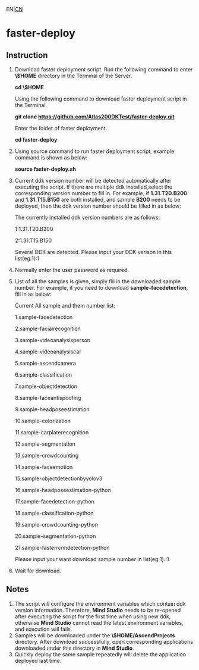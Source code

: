 EN|[CN](README_CN.md)

# faster-deploy

## Instruction
1. Download faster deployment script.
    Run the following command to enter **\\$HOME** directory in the Terminal of the Server.

    **cd \\$HOME**

    Using the following command to download faster deployment script in the Terminal.
    
    **git clone https://github.com/Atlas200DKTest/faster-deploy.git**
    
    Enter the folder of faster deployment.

    **cd faster-deploy**

2. Using source command to run faster deployment script, example command is shown as below:

    **source faster-deploy.sh**

3. Current ddk version number will be detected automatically after executing the script. If there are multiple ddk installed,select the corresponding version number to fill in. For example, if **1.31.T20.B200** and **1.31.T15.B150** are both installed, and sample **B200** needs to  be deployed, then the ddk version number should be filled in as below:

    The currently installed ddk version numbers are as follows:

    1:1.31.T20.B200

    2:1.31.T15.B150

    Several DDK are detected. Please input your DDK verison in this list(eg:1):1

4. Normally enter the user password as required.
5. List of all the samples is given, simply fill in the downloaded sample number. For example, if you need to download **sample-facedetection**, fill in as below:

    Current All sample and them number list:

    1.sample-facedetection

    2.sample-facialrecognition

    3.sample-videoanalysisperson

    4.sample-videoanalysiscar

    5.sample-ascendcamera

    6.sample-classification

    7.sample-objectdetection

    8.sample-faceantispoofing

    9.sample-headposeestimation

    10.sample-colorization

    11.sample-carplaterecognition

    12.sample-segmentation

    13.sample-crowdcounting

    14.sample-faceemotion

    15.sample-objectdetectionbyyolov3

    16.sample-headposeestimation-python

    17.sample-facedetection-python

    18.sample-classification-python

    19.sample-crowdcounting-python

    20.sample-segmentation-python

    21.sample-fasterrcnndetection-python

    Please input your want download sample number in list(eg:1).:1

6. Wait for download.

## Notes
1. The script will configure the environment variables which contain ddk version information. Therefore, **Mind Studio** needs to be re-opened after executing the script for the first time when using new ddk, otherwise **Mind Studio** cannot read the latest environment variables, and execution will fails.
2. Samples will be downloaded under the **\\$HOME/AscendProjects** directory. After download successfully, open corresponding applications downloaded under this directory in **Mind Studio**.
3. Quickly deploy the same sample repeatedly will delete the application deployed last time. 
